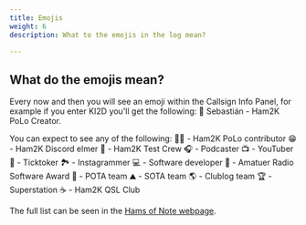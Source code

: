 ```yaml
---
title: Emojis
weight: 6
description: What to the emojis in the log mean?

---
```


## What do the emojis mean?

Every now and then you will see an emoji within the Callsign Info Panel, for example if you enter KI2D you'll get the following: 🤩 Sebastián - Ham2K PoLo Creator. 

You can expect to see any of the following:
🧑‍💻 - Ham2K PoLo contributor
😁 - Ham2K Discord elmer
👷 - Ham2K Test Crew
🎧 - Podcaster
📺 - YouTuber
🤳 - Ticktoker
🏞️ - Instagrammer
💻 - Software developer
🏅 - Amatuer Radio Software Award
🌳 - POTA team
⛰️ - SOTA team
🌎 - Clublog team
🏆 - Superstation
☕️ - Ham2K QSL Club 

The full list can be seen in the <a href="view-source:https://ham2k.com/data/hams-of-note.txt">Hams of Note webpage</a>.

